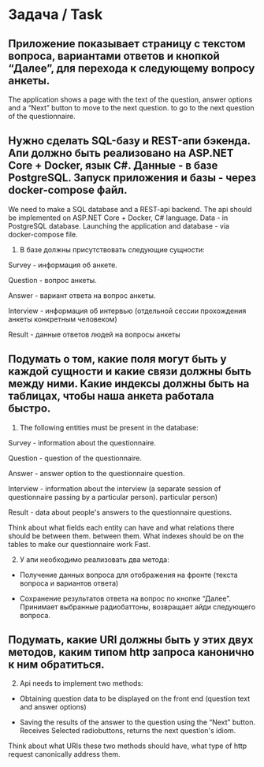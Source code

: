 # Задача / Task
Приложение показывает страницу с текстом вопроса, вариантами ответов и кнопкой “Далее”, для
перехода к следующему вопросу анкеты.
---
The application shows a page with the text of the question, answer options and a “Next” button to move to the next question.
to go to the next question of the questionnaire.

Нужно сделать SQL-базу и REST-апи бэкенда. Апи должно быть реализовано на
ASP.NET Core + Docker, язык C#. Данные - в базе PostgreSQL. Запуск приложения и
базы - через docker-compose файл.
---
We need to make a SQL database and a REST-api backend. The api should be implemented on
ASP.NET Core + Docker, C# language. Data - in PostgreSQL database. Launching the application and
database - via docker-compose file.

1. В базе должны присутствовать следующие сущности:

Survey - информация об анкете.

Question - вопрос анкеты.

Answer - вариант ответа на вопрос анкеты.

Interview - информация об интервью (отдельной сессии прохождения анкеты
конкретным человеком)

Result - данные ответов людей на вопросы анкеты

Подумать о том, какие поля могут быть у каждой сущности и какие связи должны быть
между ними. Какие индексы должны быть на таблицах, чтобы наша анкета работала
быстро.
---
1. The following entities must be present in the database:

Survey - information about the questionnaire.

Question - question of the questionnaire.

Answer - answer option to the questionnaire question.

Interview - information about the interview (a separate session of questionnaire passing by a particular person).
particular person)

Result - data about people's answers to the questionnaire questions.

Think about what fields each entity can have and what relations there should be between them.
between them. What indexes should be on the tables to make our questionnaire work
Fast.

2. У апи необходимо реализовать два метода:

- Получение данных вопроса для отображения на фронте (текста вопроса и
вариантов ответа)

- Сохранение результатов ответа на вопрос по кнопке “Далее”. Принимает
выбранные радиобаттоны, возвращает айди следующего вопроса.

Подумать, какие URI должны быть у этих двух методов, каким типом http запроса
канонично к ним обратиться.
---
2. Api needs to implement two methods:

- Obtaining question data to be displayed on the front end (question text and
answer options)

- Saving the results of the answer to the question using the “Next” button. Receives
Selected radiobuttons, returns the next question's idiom.

Think about what URIs these two methods should have, what type of http request
canonically address them.
